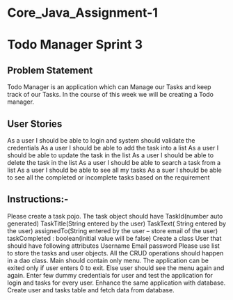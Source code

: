# Core_Java_Assignment-1


 

# Todo Manager Sprint 3

 

## Problem Statement

Todo Manager is an application which can Manage our Tasks and keep track of our Tasks. In the course of this week we will be creating a Todo manager.

 

## User Stories

As a user I should be able to login and system should validate the credentials
As a user I should be able to add the task into a list
As a user I should be able to update the task in the list
As a user I should be able to delete the task in the list
As a user I should be able to search a task from a list
As a user I should be able to see all my tasks
As a suer I should be able to see all the completed or incomplete tasks based on the requirement
## Instructions:-

Please create a task pojo.
The task object should have
TaskId(number auto generated)
TaskTitle(String entered by the user)
TaskText( String entered by the user)
assignedTo(String entered by the user – store email of the user)
taskCompleted : boolean(initial value will be false)
Create a class User that should have following attributes
Username
Email
password
Please use list to store the tasks and user objects.
All the CRUD operations should happen in a dao class. Main should contain only menu.
The application can be exited only if user enters 0 to exit. Else user should see the menu again and again.
Enter few dummy credentials for user and test the application for login and tasks for every user.
Enhance the same application with database. Create user and tasks table and fetch data from database.
 
